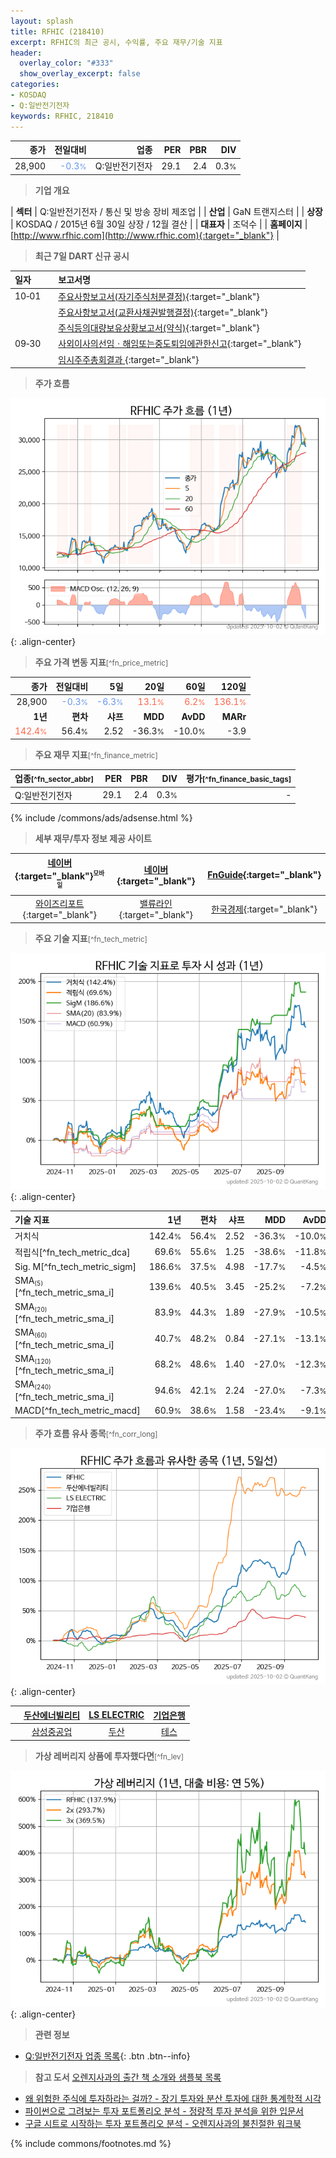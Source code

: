 ```yaml
---
layout: splash
title: RFHIC (218410)
excerpt: RFHIC의 최근 공시, 수익률, 주요 재무/기술 지표
header:
  overlay_color: "#333"
  show_overlay_excerpt: false
categories:
- KOSDAQ
- Q:일반전기전자
keywords: RFHIC, 218410
---
```


| **종가** | **전일대비** | **업종** | **PER** | **PBR** | **DIV** |
| -------: | -----------: | -------: | ------: | ------: | ------: |
| 28,900 | <span style="color: cornflowerblue">-0.3<small>%</small></span> | Q:일반전기전자 | 29.1 | 2.4 | 0.3<small>%</small> |

<!-- more -->


> **기업 개요**<a id="company"></a>

| <span style="white-space:nowrap;">**섹터**</span> | Q:일반전기전자 / 통신 및 방송 장비 제조업 |
| <span style="white-space:nowrap;">**산업**</span> | GaN 트랜지스터 |
| <span style="white-space:nowrap;">**상장**</span> | KOSDAQ / 2015년 6월 30일 상장 / 12월 결산 |
| <span style="white-space:nowrap;">**대표자**</span> | 조덕수 |
| <span style="white-space:nowrap;">**홈페이지**</span> | [http://www.rfhic.com](http://www.rfhic.com){:target="_blank"} |


> **최근 7일 DART 신규 공시**<a id="dart"></a>

| **일자** |      | **보고서명** |
| :------- | :--- | :----------- |
| 10&#x2011;01 | | [주요사항보고서(자기주식처분결정)](https://dart.fss.or.kr/dsaf001/main.do?rcpNo=20251001000667){:target="_blank"} |
|  | | [주요사항보고서(교환사채권발행결정)](https://dart.fss.or.kr/dsaf001/main.do?rcpNo=20251001000656){:target="_blank"} |
|  | | [주식등의대량보유상황보고서(약식)](https://dart.fss.or.kr/dsaf001/main.do?rcpNo=20251001000257){:target="_blank"} |
| 09&#x2011;30 | | [사외이사의선임ㆍ해임또는중도퇴임에관한신고](https://dart.fss.or.kr/dsaf001/main.do?rcpNo=20250930000644){:target="_blank"} |
|  | | [임시주주총회결과              ](https://dart.fss.or.kr/dsaf001/main.do?rcpNo=20250930900638){:target="_blank"} |


> **주가 흐름**<a id="price"></a>

![218410](/stock/images/218410.png){: .align-center}


> **주요 가격 변동 지표**<small>[^fn_price_metric]</small>

| **종가** | **전일대비** | **5일** | **20일** | **60일** | **120일** |
| -------: | -----------: | ------: | -------: | -------: | --------: |
| 28,900 | <span style="color: cornflowerblue">-0.3<small>%</small></span> | <span style="color: cornflowerblue">-6.3<small>%</small></span> | <span style="color: tomato">13.1<small>%</small></span> | <span style="color: tomato">6.2<small>%</small></span> | <span style="color: tomato">136.1<small>%</small></span> |
| **1년** | **편차** | **샤프** | **MDD** | **AvDD** | **MARr** |
| <span style="color: tomato">142.4<small>%</small></span> | 56.4<small>%</small> | 2.52 | -36.3<small>%</small> | -10.0<small>%</small> | -3.9 |


> **주요 재무 지표**<small>[^fn_finance_metric]</small>

| **업종**<small>[^fn_sector_abbr]</small> | **PER** | **PBR** | **DIV** | **평가**<small>[^fn_finance_basic_tags]</small> |
| :--------------------------------------- | ------: | ------: | ------: | ----------------------------------------------: |
| Q:일반전기전자 | 29.1 | 2.4 | 0.3<small>%</small> | - |



{% include /commons/ads/adsense.html %}

> **세부 재무/투자 정보 제공 사이트**

| [네이버](https://m.stock.naver.com/domestic/stock/218410/finance/summary){:target="_blank"}<sup><small>모바일</small></sup> | [네이버](https://finance.naver.com/item/coinfo.naver?code=218410){:target="_blank"} | [FnGuide](https://comp.fnguide.com/SVO2/ASP/SVD_Invest.asp?gicode=A218410&MenuYn=Y){:target="_blank"} |
| :---: | :---: | :---: |
| [와이즈리포트](https://comp.wisereport.co.kr/company/c1040001.aspx?cmp_cd=218410){:target="_blank"} | [밸류라인](https://www.valueline.co.kr/finance/summary/218410){:target="_blank"} | [한국경제](https://markets.hankyung.com/stock/218410/financial-summary){:target="_blank"} |


> **주요 기술 지표**<small>[^fn_tech_metric]</small>


![218410](/stock/images/218410_tech.png){: .align-center}

| **기술 지표** | **1년** | **편차** | **샤프** | **MDD** | **AvDD** |
| :------------ | ------: | -----------: | -------: | ------: | -------: |
| 거치식 | 142.4<small>%</small> | 56.4<small>%</small> | 2.52 | -36.3<small>%</small> | -10.0<small>%</small> |
| 적립식[^fn_tech_metric_dca] | 69.6<small>%</small> | 55.6<small>%</small> | 1.25 | -38.6<small>%</small> | -11.8<small>%</small> |
| Sig. M[^fn_tech_metric_sigm] | 186.6<small>%</small> | 37.5<small>%</small> | 4.98 | -17.7<small>%</small> | -4.5<small>%</small> |
| SMA<small><sub>(5)</sub></small>[^fn_tech_metric_sma_i] | 139.6<small>%</small> | 40.5<small>%</small> | 3.45 | -25.2<small>%</small> | -7.2<small>%</small> |
| SMA<small><sub>(20)</sub></small>[^fn_tech_metric_sma_i] | 83.9<small>%</small> | 44.3<small>%</small> | 1.89 | -27.9<small>%</small> | -10.5<small>%</small> |
| SMA<small><sub>(60)</sub></small>[^fn_tech_metric_sma_i] | 40.7<small>%</small> | 48.2<small>%</small> | 0.84 | -27.1<small>%</small> | -13.1<small>%</small> |
| SMA<small><sub>(120)</sub></small>[^fn_tech_metric_sma_i] | 68.2<small>%</small> | 48.6<small>%</small> | 1.40 | -27.0<small>%</small> | -12.3<small>%</small> |
| SMA<small><sub>(240)</sub></small>[^fn_tech_metric_sma_i] | 94.6<small>%</small> | 42.1<small>%</small> | 2.24 | -27.0<small>%</small> | -7.3<small>%</small> |
| MACD[^fn_tech_metric_macd] | 60.9<small>%</small> | 38.6<small>%</small> | 1.58 | -23.4<small>%</small> | -9.1<small>%</small> |


> **주가 흐름 유사 종목**<a id="corr"></a><small>[^fn_corr_long]</small>

![218410](/stock/images/218410_corr.png){: .align-center}

|       | [두산에너빌리티](/034020/) | [LS ELECTRIC](/010120/) | [기업은행](/024110/) |
| :---: | :------------------------------------: | :------------------------------------: | :------------------------------------: |
|       | [삼성중공업](/010140/) | [두산](/000150/) | [테스](/095610/) |


> **가상 레버리지 상품에 투자했다면**<a id="2x"></a><small>[^fn_lev]</small>

![218410](/stock/images/218410_2x.png){: .align-center}


> **관련 정보**

- [Q:일반전기전자 업종 목록](/stats/sector/kosdaq_업종_일반전기전자_종목/){: .btn .btn--info}

> **참고 도서** [오렌지사과의 출간 책 소개와 샘플북 목록](https://kongdori.tistory.com/691)

- [왜 위험한 주식에 투자하라는 걸까? - 장기 투자와 분산 투자에 대한 통계학적 시각](https://kongdori.tistory.com/421)
- [파이썬으로 그려보는 투자 포트폴리오 분석  - 정량적 투자 분석을 위한 입문서](https://kongdori.tistory.com/643)
- [구글 시트로 시작하는 투자 포트폴리오 분석 - 오렌지사과의 불친절한 워크북](https://kongdori.tistory.com/449)


{% include commons/footnotes.md %}